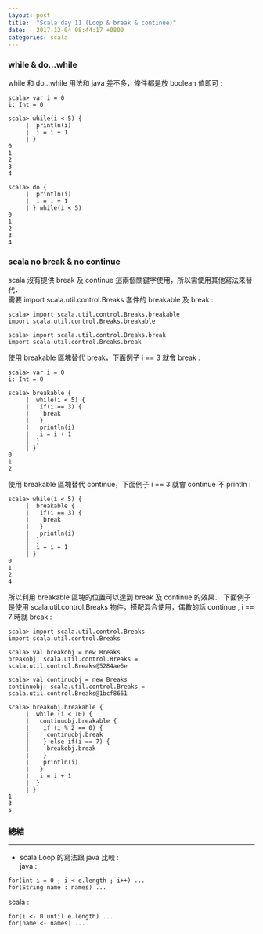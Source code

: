 ```yaml
---
layout: post
title:  "Scala day 11 (Loop & break & continue)"
date:   2017-12-04 08:44:17 +0800
categories: scala
---
```


### while & do...while
while 和 do...while 用法和 java 差不多，條件都是放 boolean 值即可 : 

```console
scala> var i = 0
i: Int = 0

scala> while(i < 5) {
     |  println(i)
     |  i = i + 1
     | }
0
1
2
3
4

scala> do {
     |  println(i)
     |  i = i + 1
     | } while(i < 5)
0
1
2
3
4
```
### scala no break & no continue
scala 沒有提供 break 及 continue 這兩個關鍵字使用，所以需使用其他寫法來替代．  
需要 import scala.util.control.Breaks 套件的 breakable 及 break : 

```console
scala> import scala.util.control.Breaks.breakable
import scala.util.control.Breaks.breakable

scala> import scala.util.control.Breaks.break
import scala.util.control.Breaks.break
```
使用 breakable 區塊替代 break，下面例子 i == 3 就會 break : 

```console
scala> var i = 0
i: Int = 0

scala> breakable {
     |  while(i < 5) {
     |   if(i == 3) {
     |    break
     |   }
     |   println(i)
     |   i = i + 1
     |  }
     | }
0
1
2
```

使用 breakable 區塊替代 continue，下面例子 i == 3 就會 continue 不 println : 
```console
scala> while(i < 5) {
     |  breakable {
     |   if(i == 3) {
     |    break
     |   }
     |   println(i)
     |  }
     |  i = i + 1
     | }
0
1
2
4

```

所以利用 breakable 區塊的位置可以達到 break 及 continue 的效果．
下面例子是使用 scala.util.control.Breaks 物件，搭配混合使用，偶數的話 continue , i == 7 時就 break : 

```console
scala> import scala.util.control.Breaks
import scala.util.control.Breaks

scala> val breakobj = new Breaks
breakobj: scala.util.control.Breaks = scala.util.control.Breaks@5284ae6e

scala> val continuobj = new Breaks
continuobj: scala.util.control.Breaks = scala.util.control.Breaks@1bcf8661

scala> breakobj.breakable {
     |  while (i < 10) {
     |   continuobj.breakable {
     |    if (i % 2 == 0) {
     |     continuobj.break
     |    } else if(i == 7) {
     |     breakobj.break
     |    }
     |    println(i)
     |   }
     |   i = i + 1
     |  }
     | }
1
3
5
```



### 總結
- - -
* scala Loop 的寫法跟 java 比較 :  
java :  
```
for(int i = 0 ; i < e.length ; i++) ...
for(String name : names) ...
```
scala :  
```
for(i <- 0 until e.length) ...
for(name <- names) ...
```





